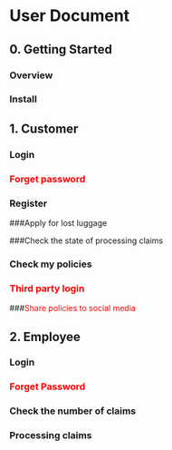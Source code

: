 # User Document

## 0. Getting Started

### Overview

### Install

## 1. Customer

### Login

### <font color=#FF0000>Forget password</font>

### Register

###Apply for lost luggage

###Check the state of processing claims

### Check my policies

### <font color=#FF0000>Third party login</font>

###<font color=#FF0000>Share policies to social media</font>

## 2. Employee

### Login

### <font color=#FF0000>Forget Password</font>

### Check the number of claims

### Processing claims



